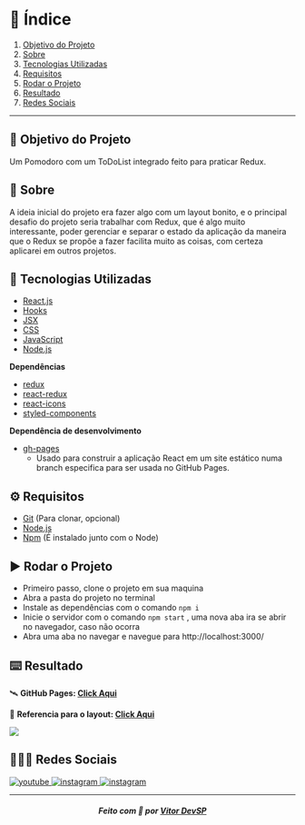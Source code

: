# 📌 Índice

1. [Objetivo do Projeto](#dart-objetivo-do-projeto)
2. [Sobre](#page_with_curl-sobre)
3. [Tecnologias Utilizadas](#rocket-tecnologias-utilizadas)
4. [Requisitos](#gear-requisitos)
5. [Rodar o Projeto](#arrow_forward-rodar-o-projeto)
6. [Resultado](#keyboard-resultado)
7. [Redes Sociais](#man_technologist-redes-sociais)

---

## 🎯 Objetivo do Projeto

Um Pomodoro com um ToDoList integrado feito para praticar Redux.

## 📃 Sobre

A ideia inicial do projeto era fazer algo com um layout bonito, e o principal desafio do projeto seria trabalhar com Redux, que é algo muito interessante, poder gerenciar e separar o estado da aplicação da maneira que o Redux se propõe a fazer facilita muito as coisas, com certeza aplicarei em outros projetos.

## 🚀 Tecnologias Utilizadas

* [React.js](https://pt-br.reactjs.org/)
* [Hooks](https://pt-br.reactjs.org/docs/hooks-intro.html)
* [JSX](https://pt-br.reactjs.org/docs/introducing-jsx.html)
* [CSS](https://developer.mozilla.org/pt-BR/docs/Web/CSS)
* [JavaScript](https://developer.mozilla.org/pt-BR/docs/Web/JavaScript)
* [Node.js](https://nodejs.org/en/)

**Dependências**

* [redux](https://redux.js.org/introduction/getting-started)
* [react-redux](https://react-redux.js.org/introduction/quick-start)
* [react-icons](https://react-icons.github.io/react-icons/)
* [styled-components](https://styled-components.com/)

**Dependência de desenvolvimento**

* [gh-pages](https://www.npmjs.com/package/gh-pages)
    - Usado para construir a aplicação React em um site estático numa branch especifica para ser usada no GitHub Pages.

## ⚙️ Requisitos

* [Git](https://git-scm.com/) (Para clonar, opcional)
* [Node.js](https://nodejs.org/en/)
* [Npm](https://www.npmjs.com/) (É instalado junto com o Node)

## ▶️ Rodar o Projeto

* Primeiro passo, clone o projeto em sua maquina
* Abra a pasta do projeto no terminal
* Instale as dependências com o comando `npm i`
* Inicie o servidor com o comando `npm start` , uma nova aba ira se abrir no navegador, caso não ocorra
* Abra uma aba no navegar e navegue para http://localhost:3000/

## ⌨️ Resultado

🛰️ **GitHub Pages: [Click Aqui](https://vitordevsp.github.io/pomodoro-redux/)**

🔖 **Referencia para o layout: [Click Aqui](https://dribbble.com/shots/11116733-Ramp-Instant)**

![](https://raw.githubusercontent.com/vitordevsp/pomodoro-redux/master/prints/print-pomodoro.png)

## 🧑🏽‍💻 Redes Sociais

<a href="https://www.youtube.com/channel/UCFIHeoKduKPsE2m1oSiK9Mg">
    <img src="https://img.shields.io/badge/YouTube-FF0000?style=for-the-badge&logo=youtube&logoColor=white" alt="youtube" />
</a>

<a href="https://www.instagram.com/vitordevsp">
    <img src="https://img.shields.io/badge/Instagram-e64d5a?style=for-the-badge&logo=instagram&logoColor=white" alt="instagram" />
</a>

<a href="https://www.linkedin.com/in/vitordevsp">
    <img src="https://img.shields.io/badge/LinkedIn-0077B5?style=for-the-badge&logo=linkedin&logoColor=white" alt="instagram" />
</a>

---

<h5 align='center' >Feito com 💙 por <a href="https://github.com/vitordevsp" target="_blank">Vitor DevSP</a> </h5>
